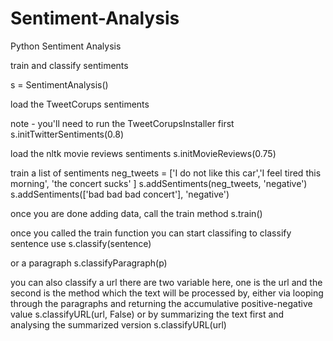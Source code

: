 Sentiment-Analysis
==================

Python Sentiment Analysis

train and classify sentiments

s = SentimentAnalysis()

load the TweetCorups sentiments

note - you'll need to run the TweetCorupsInstaller first
s.initTwitterSentiments(0.8)

load the nltk movie reviews sentiments
s.initMovieReviews(0.75)

train a list of sentiments
neg_tweets = ['I do not like this car','I feel tired this morning', 'the concert sucks' ]
s.addSentiments(neg_tweets, 'negative')
s.addSentiments(['bad bad bad concert'], 'negative')

once you are done adding data, call the train method
s.train()

once you called the train function you can start classifing
to classify sentence use
s.classify(sentence)

or a paragraph
s.classifyParagraph(p)

you can also classify a url
there are two variable here, one is the url
and the second is the method which the text will be 
processed by, either via looping through the paragraphs
and returning the accumulative positive-negative value
s.classifyURL(url, False)
or by summarizing the text first and analysing the summarized version
s.classifyURL(url)
